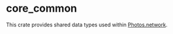 # core_common

This crate provides shared data types used within [Photos.network](https://photos.network).
